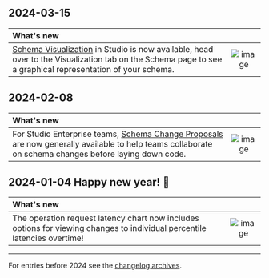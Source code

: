 [comment]: <> "NOTE! Ensure all images are added via the \[label\]\(link\) syntax!"

## 2024-03-15
| What's new | |
| :--------- | :-: |
| [Schema Visualization](https://www.apollographql.com/docs/graphos/graphs/studio-features/#schema-visualization) in Studio is now available, head over to the Visualization tab on the Schema page to see a graphical representation of your schema.  | ![image](https://github.com/apollographql/apollo-studio-community/assets/3953093/9e32c188-2c48-40d4-8028-fe24c53242f5)

## 2024-02-08
| What's new | |
| :--------- | :-: |
| For Studio Enterprise teams, [Schema Change Proposals](https://apollographql.com/blog/graphos-schema-proposals-a-principled-development-workflow-for-graphql-api-platforms) are now generally available to help teams collaborate on schema changes before laying down code. | ![image](https://github.com/apollographql/apollo-studio-community/assets/743976/ce00e365-316a-49f1-aec7-eef3fa95b8e1)



## 2024-01-04 Happy new year! 🥳
| What's new | |
| :--------- | :-: |
| The operation request latency chart now includes options for viewing changes to individual percentile latencies overtime! | ![image](https://github.com/apollographql/apollo-studio-community/assets/9868979/930956d3-aa6a-45f5-8798-5d4564d65759) |

---
For entries before 2024 see the [changelog archives](https://github.com/apollographql/apollo-studio-community/tree/main/changelog-archives).
